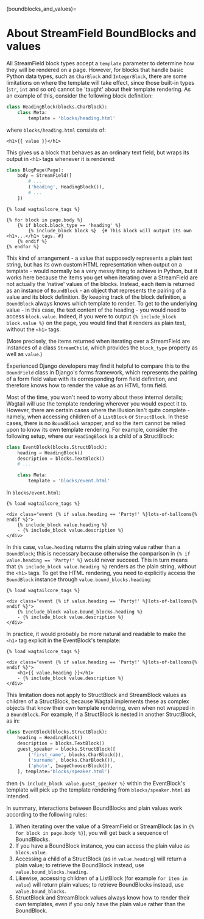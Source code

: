 (boundblocks_and_values)=

# About StreamField BoundBlocks and values

All StreamField block types accept a `template` parameter to determine how they will be rendered on a page. However, for blocks that handle basic Python data types, such as `CharBlock` and `IntegerBlock`, there are some limitations on where the template will take effect, since those built-in types (`str`, `int` and so on) cannot be 'taught' about their template rendering. As an example of this, consider the following block definition:

```python
class HeadingBlock(blocks.CharBlock):
    class Meta:
        template = 'blocks/heading.html'
```

where `blocks/heading.html` consists of:

```html+django
<h1>{{ value }}</h1>
```

This gives us a block that behaves as an ordinary text field, but wraps its output in `<h1>` tags whenever it is rendered:

```python
class BlogPage(Page):
    body = StreamField([
        # ...
        ('heading', HeadingBlock()),
        # ...
    ])
```

```html+django
{% load wagtailcore_tags %}

{% for block in page.body %}
    {% if block.block_type == 'heading' %}
        {% include_block block %}  {# This block will output its own <h1>...</h1> tags. #}
    {% endif %}
{% endfor %}
```

This kind of arrangement - a value that supposedly represents a plain text string, but has its own custom HTML representation when output on a template - would normally be a very messy thing to achieve in Python, but it works here because the items you get when iterating over a StreamField are not actually the 'native' values of the blocks. Instead, each item is returned as an instance of `BoundBlock` - an object that represents the pairing of a value and its block definition. By keeping track of the block definition, a `BoundBlock` always knows which template to render. To get to the underlying value - in this case, the text content of the heading - you would need to access `block.value`. Indeed, if you were to output `{% include_block block.value %}` on the page, you would find that it renders as plain text, without the `<h1>` tags.

(More precisely, the items returned when iterating over a StreamField are instances of a class `StreamChild`, which provides the `block_type` property as well as `value`.)

Experienced Django developers may find it helpful to compare this to the `BoundField` class in Django's forms framework, which represents the pairing of a form field value with its corresponding form field definition, and therefore knows how to render the value as an HTML form field.

Most of the time, you won't need to worry about these internal details; Wagtail will use the template rendering wherever you would expect it to. However, there are certain cases where the illusion isn't quite complete - namely, when accessing children of a `ListBlock` or `StructBlock`. In these cases, there is no `BoundBlock` wrapper, and so the item cannot be relied upon to know its own template rendering. For example, consider the following setup, where our `HeadingBlock` is a child of a StructBlock:

```python
class EventBlock(blocks.StructBlock):
    heading = HeadingBlock()
    description = blocks.TextBlock()
    # ...

    class Meta:
        template = 'blocks/event.html'
```

In `blocks/event.html`:

```html+django
{% load wagtailcore_tags %}

<div class="event {% if value.heading == 'Party!' %}lots-of-balloons{% endif %}">
    {% include_block value.heading %}
    - {% include_block value.description %}
</div>
```

In this case, `value.heading` returns the plain string value rather than a `BoundBlock`; this is necessary because otherwise the comparison in `{% if value.heading == 'Party!' %}` would never succeed. This in turn means that `{% include_block value.heading %}` renders as the plain string, without the `<h1>` tags. To get the HTML rendering, you need to explicitly access the `BoundBlock` instance through `value.bound_blocks.heading`:

```html+django
{% load wagtailcore_tags %}

<div class="event {% if value.heading == 'Party!' %}lots-of-balloons{% endif %}">
    {% include_block value.bound_blocks.heading %}
    - {% include_block value.description %}
</div>
```

In practice, it would probably be more natural and readable to make the `<h1>` tag explicit in the EventBlock's template:

```html+django
{% load wagtailcore_tags %}

<div class="event {% if value.heading == 'Party!' %}lots-of-balloons{% endif %}">
    <h1>{{ value.heading }}</h1>
    - {% include_block value.description %}
</div>
```

This limitation does not apply to StructBlock and StreamBlock values as children of a StructBlock, because Wagtail implements these as complex objects that know their own template rendering, even when not wrapped in a `BoundBlock`. For example, if a StructBlock is nested in another StructBlock, as in:

```python
class EventBlock(blocks.StructBlock):
    heading = HeadingBlock()
    description = blocks.TextBlock()
    guest_speaker = blocks.StructBlock([
        ('first_name', blocks.CharBlock()),
        ('surname', blocks.CharBlock()),
        ('photo', ImageChooserBlock()),
    ], template='blocks/speaker.html')
```

then `{% include_block value.guest_speaker %}` within the EventBlock's template will pick up the template rendering from `blocks/speaker.html` as intended.

In summary, interactions between BoundBlocks and plain values work according to the following rules:

1. When iterating over the value of a StreamField or StreamBlock (as in `{% for block in page.body %}`), you will get back a sequence of BoundBlocks.
2. If you have a BoundBlock instance, you can access the plain value as `block.value`.
3. Accessing a child of a StructBlock (as in `value.heading`) will return a plain value; to retrieve the BoundBlock instead, use `value.bound_blocks.heading`.
4. Likewise, accessing children of a ListBlock (for example `for item in value`) will return plain values; to retrieve BoundBlocks instead, use `value.bound_blocks`.
5. StructBlock and StreamBlock values always know how to render their own templates, even if you only have the plain value rather than the BoundBlock.
